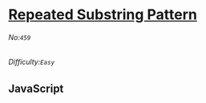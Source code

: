 # [Repeated Substring Pattern](https://leetcode.com/problems/repeated-substring-pattern/#/description)
###### No:`459`
###### Difficulty:`Easy`
## JavaScript


```js
```
